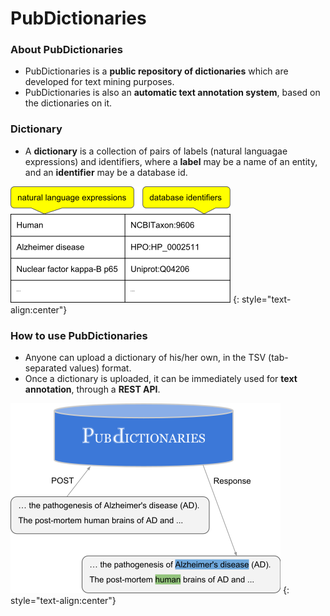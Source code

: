 # PubDictionaries
### About PubDictionaries
* PubDictionaries is a **public repository of dictionaries** which are developed for text mining purposes.
* PubDictionaries is also an **automatic text annotation system**, based on the dictionaries on it.

### Dictionary
* A **dictionary** is a collection of pairs of labels (natural languagae expressions) and identifiers, where a **label** may be a name of an entity, and an **identifier** may be a database id.

![Fig-1](https://raw.githubusercontent.com/dbcls/website/master/services/images/DBCLSservices_PubDictionaries_fig-1_180603.png)
{: style="text-align:center"}

### How to use PubDictionaries
* Anyone can upload a dictionary of his/her own, in the TSV (tab-separated values) format.
* Once a dictionary is uploaded, it can be immediately used for **text annotation**, through a **REST API**.

![Fig-1](https://raw.githubusercontent.com/dbcls/website/master/services/images/DBCLSservices_PubDictionaries_fig-2_180603.png)
{: style="text-align:center"}
